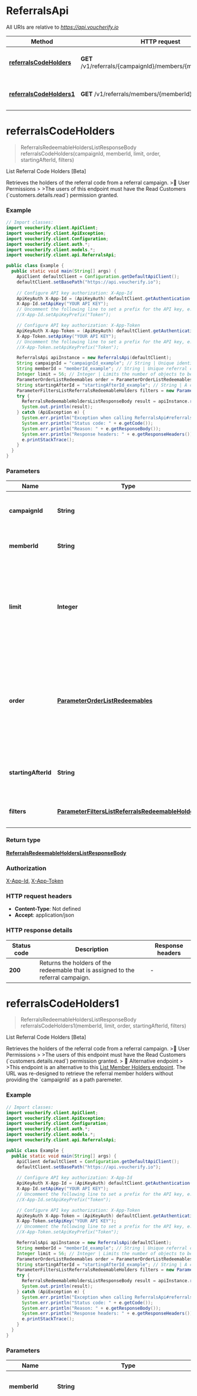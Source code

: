 # ReferralsApi

All URIs are relative to *https://api.voucherify.io*

| Method | HTTP request | Description |
|------------- | ------------- | -------------|
| [**referralsCodeHolders**](ReferralsApi.md#referralsCodeHolders) | **GET** /v1/referrals/{campaignId}/members/{memberId}/holders | List Referral Code Holders [Beta] |
| [**referralsCodeHolders1**](ReferralsApi.md#referralsCodeHolders1) | **GET** /v1/referrals/members/{memberId}/holders | List Referral Code Holders [Beta] |


<a id="referralsCodeHolders"></a>
# **referralsCodeHolders**
> ReferralsRedeemableHoldersListResponseBody referralsCodeHolders(campaignId, memberId, limit, order, startingAfterId, filters)

List Referral Code Holders [Beta]

Retrieves the holders of the referral code from a referral campaign. &gt;🚧 User Permissions &gt; &gt;The users of this endpoint must have the Read Customers (&#x60;customers.details.read&#x60;) permission granted.

### Example
```java
// Import classes:
import voucherify.client.ApiClient;
import voucherify.client.ApiException;
import voucherify.client.Configuration;
import voucherify.client.auth.*;
import voucherify.client.models.*;
import voucherify.client.api.ReferralsApi;

public class Example {
  public static void main(String[] args) {
    ApiClient defaultClient = Configuration.getDefaultApiClient();
    defaultClient.setBasePath("https://api.voucherify.io");
    
    // Configure API key authorization: X-App-Id
    ApiKeyAuth X-App-Id = (ApiKeyAuth) defaultClient.getAuthentication("X-App-Id");
    X-App-Id.setApiKey("YOUR API KEY");
    // Uncomment the following line to set a prefix for the API key, e.g. "Token" (defaults to null)
    //X-App-Id.setApiKeyPrefix("Token");

    // Configure API key authorization: X-App-Token
    ApiKeyAuth X-App-Token = (ApiKeyAuth) defaultClient.getAuthentication("X-App-Token");
    X-App-Token.setApiKey("YOUR API KEY");
    // Uncomment the following line to set a prefix for the API key, e.g. "Token" (defaults to null)
    //X-App-Token.setApiKeyPrefix("Token");

    ReferralsApi apiInstance = new ReferralsApi(defaultClient);
    String campaignId = "campaignId_example"; // String | Unique identifier of a referral program campaign.
    String memberId = "memberId_example"; // String | Unique referral code or its identifier.
    Integer limit = 56; // Integer | Limits the number of objects to be returned. The limit can range between 1 and 100 items. If no limit is set, it returns 10 items.
    ParameterOrderListRedeemables order = ParameterOrderListRedeemables.fromValue("created_at"); // ParameterOrderListRedeemables | Sorts the results using one of the filtering options, where the dash `-` preceding a sorting option means sorting in a descending order.
    String startingAfterId = "startingAfterId_example"; // String | A cursor for pagination. It retrieves the results starting after the given ID.
    ParameterFiltersListReferralsRedeemableHolders filters = new ParameterFiltersListReferralsRedeemableHolders(); // ParameterFiltersListReferralsRedeemableHolders | Filters for listing customer redeemables.
    try {
      ReferralsRedeemableHoldersListResponseBody result = apiInstance.referralsCodeHolders(campaignId, memberId, limit, order, startingAfterId, filters);
      System.out.println(result);
    } catch (ApiException e) {
      System.err.println("Exception when calling ReferralsApi#referralsCodeHolders");
      System.err.println("Status code: " + e.getCode());
      System.err.println("Reason: " + e.getResponseBody());
      System.err.println("Response headers: " + e.getResponseHeaders());
      e.printStackTrace();
    }
  }
}
```

### Parameters

| Name | Type | Description  | Notes |
|------------- | ------------- | ------------- | -------------|
| **campaignId** | **String**| Unique identifier of a referral program campaign. | |
| **memberId** | **String**| Unique referral code or its identifier. | |
| **limit** | **Integer**| Limits the number of objects to be returned. The limit can range between 1 and 100 items. If no limit is set, it returns 10 items. | [optional] |
| **order** | [**ParameterOrderListRedeemables**](.md)| Sorts the results using one of the filtering options, where the dash &#x60;-&#x60; preceding a sorting option means sorting in a descending order. | [optional] [enum: created_at, -created_at, id, -id] |
| **startingAfterId** | **String**| A cursor for pagination. It retrieves the results starting after the given ID. | [optional] |
| **filters** | [**ParameterFiltersListReferralsRedeemableHolders**](.md)| Filters for listing customer redeemables. | [optional] |

### Return type

[**ReferralsRedeemableHoldersListResponseBody**](ReferralsRedeemableHoldersListResponseBody.md)

### Authorization

[X-App-Id](../README.md#X-App-Id), [X-App-Token](../README.md#X-App-Token)

### HTTP request headers

 - **Content-Type**: Not defined
 - **Accept**: application/json

### HTTP response details
| Status code | Description | Response headers |
|-------------|-------------|------------------|
| **200** | Returns the holders of the redeemable that is assigned to the referral campaign. |  -  |

<a id="referralsCodeHolders1"></a>
# **referralsCodeHolders1**
> ReferralsRedeemableHoldersListResponseBody referralsCodeHolders1(memberId, limit, order, startingAfterId, filters)

List Referral Code Holders [Beta]

Retrieves the holders of the referral code from a referral campaign. &gt;🚧 User Permissions &gt; &gt;The users of this endpoint must have the Read Customers (&#x60;customers.details.read&#x60;) permission granted.  &gt; 📘 Alternative endpoint &gt; &gt;This endpoint is an alternative to this [List Member Holders endpoint](ref:referrals-member-holders). The URL was re-designed to retrieve the referral member holders without providing the &#x60;campaignId&#x60; as a path paremeter.

### Example
```java
// Import classes:
import voucherify.client.ApiClient;
import voucherify.client.ApiException;
import voucherify.client.Configuration;
import voucherify.client.auth.*;
import voucherify.client.models.*;
import voucherify.client.api.ReferralsApi;

public class Example {
  public static void main(String[] args) {
    ApiClient defaultClient = Configuration.getDefaultApiClient();
    defaultClient.setBasePath("https://api.voucherify.io");
    
    // Configure API key authorization: X-App-Id
    ApiKeyAuth X-App-Id = (ApiKeyAuth) defaultClient.getAuthentication("X-App-Id");
    X-App-Id.setApiKey("YOUR API KEY");
    // Uncomment the following line to set a prefix for the API key, e.g. "Token" (defaults to null)
    //X-App-Id.setApiKeyPrefix("Token");

    // Configure API key authorization: X-App-Token
    ApiKeyAuth X-App-Token = (ApiKeyAuth) defaultClient.getAuthentication("X-App-Token");
    X-App-Token.setApiKey("YOUR API KEY");
    // Uncomment the following line to set a prefix for the API key, e.g. "Token" (defaults to null)
    //X-App-Token.setApiKeyPrefix("Token");

    ReferralsApi apiInstance = new ReferralsApi(defaultClient);
    String memberId = "memberId_example"; // String | Unique referral code or its identifier.
    Integer limit = 56; // Integer | Limits the number of objects to be returned. The limit can range between 1 and 100 items. If no limit is set, it returns 10 items.
    ParameterOrderListRedeemables order = ParameterOrderListRedeemables.fromValue("created_at"); // ParameterOrderListRedeemables | Sorts the results using one of the filtering options, where the dash - preceding a sorting option means sorting in a descending order.
    String startingAfterId = "startingAfterId_example"; // String | A cursor for pagination. It retrieves the results starting after the given ID.
    ParameterFiltersListReferralsRedeemableHolders filters = new ParameterFiltersListReferralsRedeemableHolders(); // ParameterFiltersListReferralsRedeemableHolders | Filters for listing customer redeemables.
    try {
      ReferralsRedeemableHoldersListResponseBody result = apiInstance.referralsCodeHolders1(memberId, limit, order, startingAfterId, filters);
      System.out.println(result);
    } catch (ApiException e) {
      System.err.println("Exception when calling ReferralsApi#referralsCodeHolders1");
      System.err.println("Status code: " + e.getCode());
      System.err.println("Reason: " + e.getResponseBody());
      System.err.println("Response headers: " + e.getResponseHeaders());
      e.printStackTrace();
    }
  }
}
```

### Parameters

| Name | Type | Description  | Notes |
|------------- | ------------- | ------------- | -------------|
| **memberId** | **String**| Unique referral code or its identifier. | |
| **limit** | **Integer**| Limits the number of objects to be returned. The limit can range between 1 and 100 items. If no limit is set, it returns 10 items. | [optional] |
| **order** | [**ParameterOrderListRedeemables**](.md)| Sorts the results using one of the filtering options, where the dash - preceding a sorting option means sorting in a descending order. | [optional] [enum: created_at, -created_at, id, -id] |
| **startingAfterId** | **String**| A cursor for pagination. It retrieves the results starting after the given ID. | [optional] |
| **filters** | [**ParameterFiltersListReferralsRedeemableHolders**](.md)| Filters for listing customer redeemables. | [optional] |

### Return type

[**ReferralsRedeemableHoldersListResponseBody**](ReferralsRedeemableHoldersListResponseBody.md)

### Authorization

[X-App-Id](../README.md#X-App-Id), [X-App-Token](../README.md#X-App-Token)

### HTTP request headers

 - **Content-Type**: Not defined
 - **Accept**: application/json

### HTTP response details
| Status code | Description | Response headers |
|-------------|-------------|------------------|
| **200** | Returns the holders of the redeemable that is assigned to the referral campaign. |  -  |

